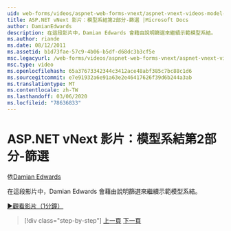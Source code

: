 ```yaml
---
uid: web-forms/videos/aspnet-web-forms-vnext/aspnet-vnext-videos-model-binding-part-2-filtering
title: ASP.NET vNext 影片：模型系結第2部分-篩選 |Microsoft Docs
author: DamianEdwards
description: 在這段影片中，Damian Edwards 會藉由說明篩選來繼續示範模型系結。
ms.author: riande
ms.date: 08/12/2011
ms.assetid: b1d73fae-57c9-4b06-b5df-d68dc3b3cf5e
msc.legacyurl: /web-forms/videos/aspnet-web-forms-vnext/aspnet-vnext-videos-model-binding-part-2-filtering
msc.type: video
ms.openlocfilehash: 65a37673342344c3412ace48abf385c7bc88c1d6
ms.sourcegitcommit: e7e91932a6e91a63e2e46417626f39d6b244a3ab
ms.translationtype: MT
ms.contentlocale: zh-TW
ms.lasthandoff: 03/06/2020
ms.locfileid: "78636833"
---
```

# <a name="aspnet-vnext-videos-model-binding-part-2---filtering"></a>ASP.NET vNext 影片：模型系結第2部分-篩選

依[Damian Edwards](https://github.com/DamianEdwards)

在這段影片中，Damian Edwards 會藉由說明篩選來繼續示範模型系結。

[&#9654;觀看影片（1分鐘）](https://channel9.msdn.com/Blogs/ASP-NET-Site-Videos/aspnet-vnext-videos-model-binding-part-2-filtering)

> [!div class="step-by-step"]
> [上一頁](aspnet-vnext-videos-model-binding-part-1-selecting-data.md)
> [下一頁](aspnet-vnext-videos-model-binding-part-3-updating.md)
